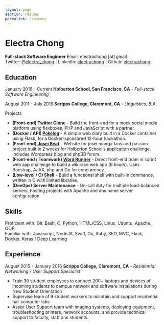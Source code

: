 ```yaml
---
layout: page
section: resume
permalink: /resume/
---
```


# Electra Chong
**Full-stack Software Engineer**
Email: electrachong [at] gmail   
Twitter: [@electra_chong](https://twitter.com/electra_chong) | LinkedIn: [electrachong](https://www.linkedin.com/in/electrachong) | Github: [electrachong](https://github.com/electrachong)

## Education
January 2016 - Current
**Holberton School, San Francisco, CA** - *Full-stack Software Engineering*

August 2011 - July 2016
**Scripps College, Claremont, CA** - *Linguistics, B.A.*

Projects
* **(Front-end) [Twitter Clone](http://jellycube.space/twitter-clone/index.php)** - Build the front-end for a mock social media platform using flexboxes, PHP and JavaScript with a partner. 
* **(Docker / API) [Pokélog](https://github.com/electrachong/pokelog)** - A simple web diary built in a Docker container using Flask, for a Docker-sponsored 12-hour hackathon.
* **(Front-end) [Josei Beat](http://jellycube.space/josei-beat/)** - Website for josei manga fans and passion project built in 2 weeks for Holberton School’s application challenge. Includes Wordpress blog and phpBB forum.
* **(Front-end / Teamwork) [Word Runner](https://github.com/madejean/Word-Runner)** - Direct front-end team in sprint web app challenge to build a wikirace web app (6 hours). Uses Boostrap, AJAX, php and Go for concurrency.
* **(Low-level / C) [Shell](https://github.com/electrachong/holbertonschool-low_level_programming/tree/master/simple_shell)** - Build a functional shell with built-in commands, written in C with limited libraries.
* **(DevOps) Server Maintenance** - On-call duty for multiple load-balanced servers, hosting projects with Apache and dns name server configuration

## Skills
Proficient with: Git, Bash, C, Python, HTML/CSS, Linux, Ubuntu, Apache, OOP  
Familiar with: Javascript, NodeJS, Swift, Go, Ruby, SEO, MVC, Flask, Docker, Keras / Deep Learning

## Experience
August 2015 - January 2016
**Scripps College, Claremont, CA** - *Residential Networking / User Support Specialist*
* Train 30 student employees to connect 200+ laptops and devices of incoming students to campus network and software installations during New Student Orientation
* Supervise team of 9 student workers to maintain and support residential hall computer labs
* Assist User Support team with imaging systems, deploying equipment, troubleshooting printers, network accounts, and provide technical support to faculty, staff and students.

